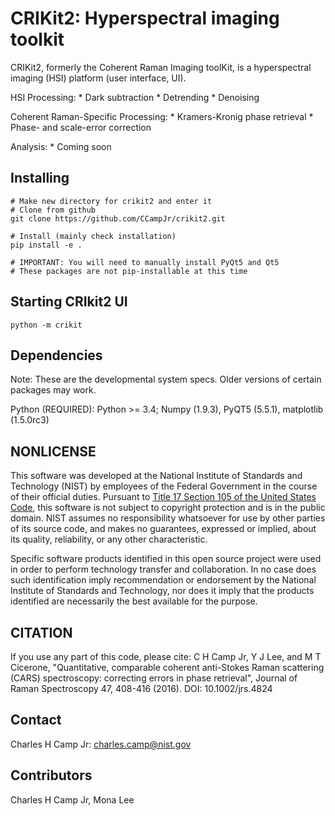 # CRIKit2: Hyperspectral imaging toolkit #

CRIKit2, formerly the Coherent Raman Imaging toolKit, is a hyperspectral
imaging (HSI) platform (user interface, UI).

HSI Processing:
    * Dark subtraction
    * Detrending
    * Denoising

Coherent Raman-Specific Processing:
    * Kramers-Kronig phase retrieval
    * Phase- and scale-error correction

Analysis:
    * Coming soon

## Installing ##
```
# Make new directory for crikit2 and enter it
# Clone from github
git clone https://github.com/CCampJr/crikit2.git

# Install (mainly check installation)
pip install -e .

# IMPORTANT: You will need to manually install PyQt5 and Qt5
# These packages are not pip-installable at this time
```

## Starting CRIkit2 UI ##
```
python -m crikit
```

## Dependencies ##

Note: These are the developmental system specs. Older versions of certain
packages may work.

Python (REQUIRED): Python >= 3.4; Numpy (1.9.3), PyQT5 (5.5.1), matplotlib
(1.5.0rc3)

## NONLICENSE ##
This software was developed at the National Institute of Standards and
Technology (NIST) by employees of the Federal Government in the course of
their official duties. Pursuant to [Title 17 Section 105 of the United States
Code](http://www.copyright.gov/title17/92chap1.html#105), this software is not
subject to copyright protection and is in the public domain. NIST assumes no
responsibility whatsoever for use by other parties of its source code, and
makes no guarantees, expressed or implied, about its quality, reliability, or
any other characteristic.

Specific software products identified in this open source project were used in
order to perform technology transfer and collaboration. In no case does such
identification imply recommendation or endorsement by the National Institute
of Standards and Technology, nor does it imply that the products identified
are necessarily the best available for the purpose.

## CITATION ##
If you use any part of this code, please cite:
C H Camp Jr, Y J Lee, and M T Cicerone, "Quantitative, comparable coherent
anti-Stokes Raman scattering (CARS) spectroscopy: correcting errors in phase
retrieval", Journal of Raman Spectroscopy 47, 408-416 (2016).
DOI: 10.1002/jrs.4824

## Contact ##
Charles H Camp Jr: [charles.camp@nist.gov](mailto:charles.camp@nist.gov)

## Contributors ##
Charles H Camp Jr, Mona Lee
